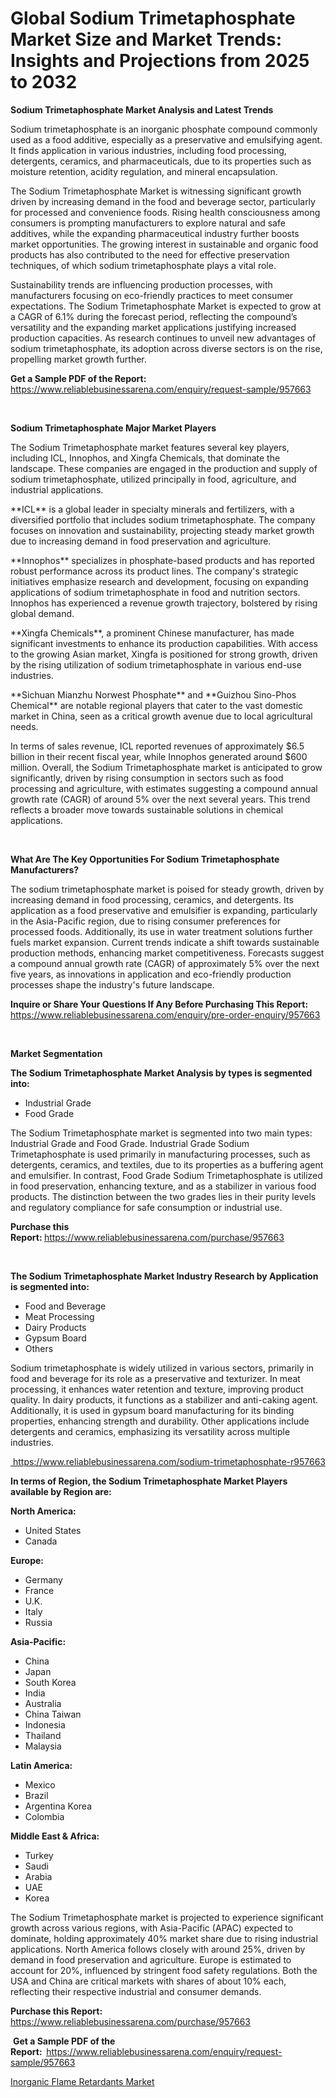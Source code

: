 <p><h1>Global Sodium Trimetaphosphate Market Size and Market Trends: Insights and Projections from 2025 to 2032</h1></p><p><strong>Sodium Trimetaphosphate Market Analysis and Latest Trends</strong></p>
<p><p>Sodium trimetaphosphate is an inorganic phosphate compound commonly used as a food additive, especially as a preservative and emulsifying agent. It finds application in various industries, including food processing, detergents, ceramics, and pharmaceuticals, due to its properties such as moisture retention, acidity regulation, and mineral encapsulation.</p><p>The Sodium Trimetaphosphate Market is witnessing significant growth driven by increasing demand in the food and beverage sector, particularly for processed and convenience foods. Rising health consciousness among consumers is prompting manufacturers to explore natural and safe additives, while the expanding pharmaceutical industry further boosts market opportunities. The growing interest in sustainable and organic food products has also contributed to the need for effective preservation techniques, of which sodium trimetaphosphate plays a vital role.</p><p>Sustainability trends are influencing production processes, with manufacturers focusing on eco-friendly practices to meet consumer expectations. The Sodium Trimetaphosphate Market is expected to grow at a CAGR of 6.1% during the forecast period, reflecting the compound’s versatility and the expanding market applications justifying increased production capacities. As research continues to unveil new advantages of sodium trimetaphosphate, its adoption across diverse sectors is on the rise, propelling market growth further.</p></p>
<p><strong>Get a Sample PDF of the Report:&nbsp;</strong> <a href="https://www.reliablebusinessarena.com/enquiry/request-sample/957663?utm_campaign=3010&utm_medium=2&utm_source=Github&utm_content=ia&utm_term=31032025&utm_id=sodium-trimetaphosphate">https://www.reliablebusinessarena.com/enquiry/request-sample/957663</a></p>
<p>&nbsp;</p>
<p><strong>Sodium Trimetaphosphate Major Market Players</strong></p>
<p><p>The Sodium Trimetaphosphate market features several key players, including ICL, Innophos, and Xingfa Chemicals, that dominate the landscape. These companies are engaged in the production and supply of sodium trimetaphosphate, utilized principally in food, agriculture, and industrial applications.</p><p>**ICL** is a global leader in specialty minerals and fertilizers, with a diversified portfolio that includes sodium trimetaphosphate. The company focuses on innovation and sustainability, projecting steady market growth due to increasing demand in food preservation and agriculture.</p><p>**Innophos** specializes in phosphate-based products and has reported robust performance across its product lines. The company's strategic initiatives emphasize research and development, focusing on expanding applications of sodium trimetaphosphate in food and nutrition sectors. Innophos has experienced a revenue growth trajectory, bolstered by rising global demand.</p><p>**Xingfa Chemicals**, a prominent Chinese manufacturer, has made significant investments to enhance its production capabilities. With access to the growing Asian market, Xingfa is positioned for strong growth, driven by the rising utilization of sodium trimetaphosphate in various end-use industries.</p><p>**Sichuan Mianzhu Norwest Phosphate** and **Guizhou Sino-Phos Chemical** are notable regional players that cater to the vast domestic market in China, seen as a critical growth avenue due to local agricultural needs.</p><p>In terms of sales revenue, ICL reported revenues of approximately $6.5 billion in their recent fiscal year, while Innophos generated around $600 million. Overall, the Sodium Trimetaphosphate market is anticipated to grow significantly, driven by rising consumption in sectors such as food processing and agriculture, with estimates suggesting a compound annual growth rate (CAGR) of around 5% over the next several years. This trend reflects a broader move towards sustainable solutions in chemical applications.</p></p>
<p>&nbsp;</p>
<p><strong>What Are The Key Opportunities For Sodium Trimetaphosphate Manufacturers?</strong></p>
<p><p>The sodium trimetaphosphate market is poised for steady growth, driven by increasing demand in food processing, ceramics, and detergents. Its application as a food preservative and emulsifier is expanding, particularly in the Asia-Pacific region, due to rising consumer preferences for processed foods. Additionally, its use in water treatment solutions further fuels market expansion. Current trends indicate a shift towards sustainable production methods, enhancing market competitiveness. Forecasts suggest a compound annual growth rate (CAGR) of approximately 5% over the next five years, as innovations in application and eco-friendly production processes shape the industry's future landscape.</p></p>
<p><strong>Inquire or Share Your Questions If Any Before Purchasing This Report:</strong> <a href="https://www.reliablebusinessarena.com/enquiry/pre-order-enquiry/957663?utm_campaign=3010&utm_medium=2&utm_source=Github&utm_content=ia&utm_term=31032025&utm_id=sodium-trimetaphosphate">https://www.reliablebusinessarena.com/enquiry/pre-order-enquiry/957663</a></p>
<p>&nbsp;</p>
<p><strong>Market Segmentation</strong></p>
<p><strong>The Sodium Trimetaphosphate Market Analysis by types is segmented into:</strong></p>
<p><ul><li>Industrial Grade</li><li>Food Grade</li></ul></p>
<p><p>The Sodium Trimetaphosphate market is segmented into two main types: Industrial Grade and Food Grade. Industrial Grade Sodium Trimetaphosphate is used primarily in manufacturing processes, such as detergents, ceramics, and textiles, due to its properties as a buffering agent and emulsifier. In contrast, Food Grade Sodium Trimetaphosphate is utilized in food preservation, enhancing texture, and as a stabilizer in various food products. The distinction between the two grades lies in their purity levels and regulatory compliance for safe consumption or industrial use.</p></p>
<p><strong>Purchase this Report:&nbsp;</strong><a href="https://www.reliablebusinessarena.com/purchase/957663?utm_campaign=3010&utm_medium=2&utm_source=Github&utm_content=ia&utm_term=31032025&utm_id=sodium-trimetaphosphate">https://www.reliablebusinessarena.com/purchase/957663</a></p>
<p>&nbsp;</p>
<p><strong>The Sodium Trimetaphosphate Market Industry Research by Application is segmented into:</strong></p>
<p><ul><li>Food and Beverage</li><li>Meat Processing</li><li>Dairy Products</li><li>Gypsum Board</li><li>Others</li></ul></p>
<p><p>Sodium trimetaphosphate is widely utilized in various sectors, primarily in food and beverage for its role as a preservative and texturizer. In meat processing, it enhances water retention and texture, improving product quality. In dairy products, it functions as a stabilizer and anti-caking agent. Additionally, it is used in gypsum board manufacturing for its binding properties, enhancing strength and durability. Other applications include detergents and ceramics, emphasizing its versatility across multiple industries.</p></p>
<p><a href="https://www.reliablebusinessarena.com/sodium-trimetaphosphate-r957663?utm_campaign=3010&utm_medium=2&utm_source=Github&utm_content=ia&utm_term=31032025&utm_id=sodium-trimetaphosphate">&nbsp;https://www.reliablebusinessarena.com/sodium-trimetaphosphate-r957663</a></p>
<p><strong>In terms of Region, the Sodium Trimetaphosphate Market Players available by Region are:</strong></p>
<p>
    <p> <strong> North America: </strong>
        <ul>
            <li>United States</li>
            <li>Canada</li>
        </ul>
        </p> 
    <p> <strong> Europe: </strong>
        <ul>
            <li>Germany</li>
            <li>France</li>
            <li>U.K.</li>
            <li>Italy</li>
            <li>Russia</li>
        </ul>
        </p> 
    <p> <strong> Asia-Pacific: </strong>
        <ul>
            <li>China</li>
            <li>Japan</li>
            <li>South Korea</li>
            <li>India</li>
            <li>Australia</li>
            <li>China Taiwan</li>
            <li>Indonesia</li>
            <li>Thailand</li>
            <li>Malaysia</li>
        </ul>
        </p> 
    <p> <strong> Latin America: </strong>
        <ul>
            <li>Mexico</li>
            <li>Brazil</li>
            <li>Argentina Korea</li>
            <li>Colombia</li>
        </ul>
        </p> 
    <p> <strong> Middle East & Africa: </strong>
        <ul>
            <li>Turkey</li>
            <li>Saudi</li>
            <li>Arabia</li>
            <li>UAE</li>
            <li>Korea</li>
        </ul>
    </p>
    </p>
<p><p>The Sodium Trimetaphosphate market is projected to experience significant growth across various regions, with Asia-Pacific (APAC) expected to dominate, holding approximately 40% market share due to rising industrial applications. North America follows closely with around 25%, driven by demand in food preservation and agriculture. Europe is estimated to account for 20%, influenced by stringent food safety regulations. Both the USA and China are critical markets with shares of about 10% each, reflecting their respective industrial and consumer demands.</p></p>
<p><strong>Purchase this Report: </strong><a href="https://www.reliablebusinessarena.com/purchase/957663?utm_campaign=3010&utm_medium=2&utm_source=Github&utm_content=ia&utm_term=31032025&utm_id=sodium-trimetaphosphate">https://www.reliablebusinessarena.com/purchase/957663</a></p>
<p>&nbsp;<strong>Get a Sample PDF of the Report:&nbsp;&nbsp;</strong><a href="https://www.reliablebusinessarena.com/enquiry/request-sample/957663?utm_campaign=3010&utm_medium=2&utm_source=Github&utm_content=ia&utm_term=31032025&utm_id=sodium-trimetaphosphate">https://www.reliablebusinessarena.com/enquiry/request-sample/957663</a></p>
<p><strong></strong></p>
<p><p><a href="https://github.com/spineamosa0e/Market-Research-Report-List-1/blob/main/inorganic-flame-retardants-market.md?utm_campaign=3010&utm_medium=2&utm_source=Github&utm_content=ia&utm_term=31032025&utm_id=sodium-trimetaphosphate">Inorganic Flame Retardants Market</a></p></p>